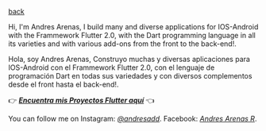 [back](https://scontent.feoh3-1.fna.fbcdn.net/v/t1.6435-9/186462094_4655811724446788_9019081938847671562_n.jpg?_nc_cat=100&ccb=1-3&_nc_sid=730e14&_nc_ohc=RODHQK_T1i4AX-DYNmV&tn=URsRkFylDHvbT1ra&_nc_ht=scontent.feoh3-1.fna&oh=c0bdb7c02628a6a39a3994764c5e7289&oe=60EAD404) 

Hi, I'm Andres Arenas, I build many and diverse applications for IOS-Android with the Frammework Flutter 2.0, with the Dart programming language in all its varieties and with various add-ons from the front to the back-end!.

Hola, soy Andres Arenas, Construyo muchas y diversas aplicaciones para IOS-Android con el Frammework Flutter 2.0, con el lenguaje de programación Dart en todas sus variedades y con diversos complementos desde el front hasta el back-end!.

👉 [***Encuentra mis Proyectos Flutter aquí***](https://github.com/andresadar/Portafolio-FLUTTER) 👈


You can follow me on
Instagram: [_@andresadd_](https://www.instagram.com/andresadd).
Facebook: [_Andres Arenas R_](https://www.facebook.com/Andres.Arenas.Rs).
